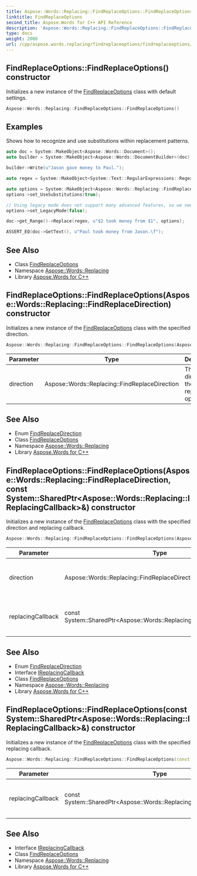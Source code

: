 ```yaml
---
title: Aspose::Words::Replacing::FindReplaceOptions::FindReplaceOptions constructor
linktitle: FindReplaceOptions
second_title: Aspose.Words for C++ API Reference
description: 'Aspose::Words::Replacing::FindReplaceOptions::FindReplaceOptions constructor. Initializes a new instance of the FindReplaceOptions class with default settings in C++.'
type: docs
weight: 2000
url: /cpp/aspose.words.replacing/findreplaceoptions/findreplaceoptions/
---
```

## FindReplaceOptions::FindReplaceOptions() constructor


Initializes a new instance of the [FindReplaceOptions](../) class with default settings.

```cpp
Aspose::Words::Replacing::FindReplaceOptions::FindReplaceOptions()
```


## Examples



Shows how to recognize and use substitutions within replacement patterns. 
```cpp
auto doc = System::MakeObject<Aspose::Words::Document>();
auto builder = System::MakeObject<Aspose::Words::DocumentBuilder>(doc);

builder->Write(u"Jason gave money to Paul.");

auto regex = System::MakeObject<System::Text::RegularExpressions::Regex>(u"([A-z]+) gave money to ([A-z]+)");

auto options = System::MakeObject<Aspose::Words::Replacing::FindReplaceOptions>();
options->set_UseSubstitutions(true);

// Using legacy mode does not support many advanced features, so we need to set it to 'false'.
options->set_LegacyMode(false);

doc->get_Range()->Replace(regex, u"$2 took money from $1", options);

ASSERT_EQ(doc->GetText(), u"Paul took money from Jason.\f");
```

## See Also

* Class [FindReplaceOptions](../)
* Namespace [Aspose::Words::Replacing](../../)
* Library [Aspose.Words for C++](../../../)
## FindReplaceOptions::FindReplaceOptions(Aspose::Words::Replacing::FindReplaceDirection) constructor


Initializes a new instance of the [FindReplaceOptions](../) class with the specified direction.

```cpp
Aspose::Words::Replacing::FindReplaceOptions::FindReplaceOptions(Aspose::Words::Replacing::FindReplaceDirection direction)
```


| Parameter | Type | Description |
| --- | --- | --- |
| direction | Aspose::Words::Replacing::FindReplaceDirection | The direction of the find and replace operation. |

## See Also

* Enum [FindReplaceDirection](../../findreplacedirection/)
* Class [FindReplaceOptions](../)
* Namespace [Aspose::Words::Replacing](../../)
* Library [Aspose.Words for C++](../../../)
## FindReplaceOptions::FindReplaceOptions(Aspose::Words::Replacing::FindReplaceDirection, const System::SharedPtr\<Aspose::Words::Replacing::IReplacingCallback\>\&) constructor


Initializes a new instance of the [FindReplaceOptions](../) class with the specified direction and replacing callback.

```cpp
Aspose::Words::Replacing::FindReplaceOptions::FindReplaceOptions(Aspose::Words::Replacing::FindReplaceDirection direction, const System::SharedPtr<Aspose::Words::Replacing::IReplacingCallback> &replacingCallback)
```


| Parameter | Type | Description |
| --- | --- | --- |
| direction | Aspose::Words::Replacing::FindReplaceDirection | The direction of the find and replace operation. |
| replacingCallback | const System::SharedPtr\<Aspose::Words::Replacing::IReplacingCallback\>\& | The callback to use for replacing found text. |

## See Also

* Enum [FindReplaceDirection](../../findreplacedirection/)
* Interface [IReplacingCallback](../../ireplacingcallback/)
* Class [FindReplaceOptions](../)
* Namespace [Aspose::Words::Replacing](../../)
* Library [Aspose.Words for C++](../../../)
## FindReplaceOptions::FindReplaceOptions(const System::SharedPtr\<Aspose::Words::Replacing::IReplacingCallback\>\&) constructor


Initializes a new instance of the [FindReplaceOptions](../) class with the specified replacing callback.

```cpp
Aspose::Words::Replacing::FindReplaceOptions::FindReplaceOptions(const System::SharedPtr<Aspose::Words::Replacing::IReplacingCallback> &replacingCallback)
```


| Parameter | Type | Description |
| --- | --- | --- |
| replacingCallback | const System::SharedPtr\<Aspose::Words::Replacing::IReplacingCallback\>\& | The callback to use for replacing found text. |

## See Also

* Interface [IReplacingCallback](../../ireplacingcallback/)
* Class [FindReplaceOptions](../)
* Namespace [Aspose::Words::Replacing](../../)
* Library [Aspose.Words for C++](../../../)
